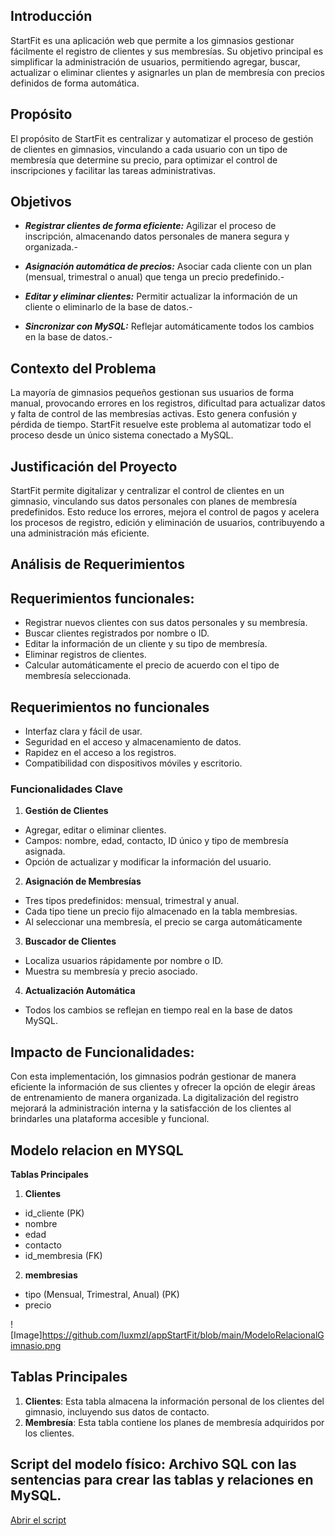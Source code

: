 ## Introducción
StartFit es una aplicación web que permite a los gimnasios gestionar fácilmente el registro de clientes y sus membresías. Su objetivo principal es simplificar la administración de usuarios, permitiendo agregar, buscar, actualizar o eliminar clientes y asignarles un plan de membresía con precios definidos de forma automática.

## Propósito
El propósito de StartFit es centralizar y automatizar el proceso de gestión de clientes en gimnasios, vinculando a cada usuario con un tipo de membresía que determine su precio, para optimizar el control de inscripciones y facilitar las tareas administrativas.

## Objetivos

- ***Registrar clientes de forma eficiente:*** Agilizar el proceso de inscripción, almacenando datos personales de manera segura y organizada.-

- ***Asignación automática de precios:*** Asociar cada cliente con un plan (mensual, trimestral o anual) que tenga un precio predefinido.-

- ***Editar y eliminar clientes:*** Permitir actualizar la información de un cliente o eliminarlo de la base de datos.-
  
- ***Sincronizar con MySQL:*** Reflejar automáticamente todos los cambios en la base de datos.- 


## Contexto del Problema
La mayoría de gimnasios pequeños gestionan sus usuarios de forma manual, provocando errores en los registros, dificultad para actualizar datos y falta de control de las membresías activas. Esto genera confusión y pérdida de tiempo. StartFit resuelve este problema al automatizar todo el proceso desde un único sistema conectado a MySQL.

## Justificación del Proyecto
StartFit permite digitalizar y centralizar el control de clientes en un gimnasio, vinculando sus datos personales con planes de membresía predefinidos. Esto reduce los errores, mejora el control de pagos y acelera los procesos de registro, edición y eliminación de usuarios, contribuyendo a una administración más eficiente.

## Análisis de Requerimientos
## Requerimientos funcionales:
- Registrar nuevos clientes con sus datos personales y su membresía.
- Buscar clientes registrados por nombre o ID.
- Editar la información de un cliente y su tipo de membresía.
- Eliminar registros de clientes.
- Calcular automáticamente el precio de acuerdo con el tipo de membresía seleccionada.
## Requerimientos no funcionales
- Interfaz clara y fácil de usar.
- Seguridad en el acceso y almacenamiento de datos.
- Rapidez en el acceso a los registros.
- Compatibilidad con dispositivos móviles y escritorio.
### Funcionalidades Clave

1. **Gestión de Clientes**  
- Agregar, editar o eliminar clientes.
- Campos: nombre, edad, contacto, ID único y tipo de membresía asignada.
- Opción de actualizar y modificar la información del usuario.
2. **Asignación de Membresías**
- Tres tipos predefinidos: mensual, trimestral y anual.
- Cada tipo tiene un precio fijo almacenado en la tabla membresias.
- Al seleccionar una membresía, el precio se carga automáticamente

3. **Buscador de Clientes**  
- Localiza usuarios rápidamente por nombre o ID.
- Muestra su membresía y precio asociado.

4. **Actualización Automática**  
  - Todos los cambios se reflejan en tiempo real en la base de datos MySQL.
## Impacto de Funcionalidades:
Con esta implementación, los gimnasios podrán gestionar de manera eficiente la información de sus clientes y ofrecer la opción de elegir áreas de entrenamiento de manera organizada. La digitalización del registro mejorará la administración interna y la satisfacción de los clientes al brindarles una plataforma accesible y funcional.

## Modelo relacion en MYSQL
**Tablas Principales**
1. **Clientes**
- id_cliente (PK)
- nombre
- edad
- contacto
- id_membresia (FK)
2. **membresias**
-  tipo (Mensual, Trimestral, Anual) (PK)
-  precio

![Image]https://github.com/luxmzl/appStartFit/blob/main/ModeloRelacionalGimnasio.png

## Tablas Principales
1. **Clientes**: Esta tabla almacena la información personal de los clientes del gimnasio, incluyendo sus datos de contacto.
2. **Membresía**: Esta tabla contiene los planes de membresía adquiridos por los clientes.

## Script del modelo físico: Archivo SQL con las sentencias para crear las tablas y relaciones en MySQL. 
[Abrir el script](https://github.com/luxmzl/appGymHub/blob/main/EXAMEN%20ABP%20GYMHUB%20(1).sql)






